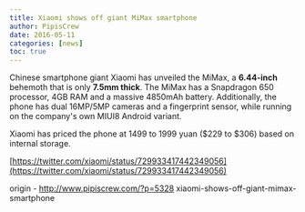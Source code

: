```yaml
---
title: Xiaomi shows off giant MiMax smartphone
author: PipisCrew
date: 2016-05-11
categories: [news]
toc: true
---
```


Chinese smartphone giant Xiaomi has unveiled the MiMax, a **6.44-inch** behemoth that is only **7.5mm thick**.
The MiMax has a Snapdragon 650 processor, 4GB RAM and a massive 4850mAh battery. Additionally, the phone has dual 16MP/5MP cameras and a fingerprint sensor, while running on the company's own MIUI8 Android variant. 

Xiaomi has priced the phone at 1499 to 1999 yuan ($229 to $306) based on internal storage. 

[https://twitter.com/xiaomi/status/729933417442349056](https://twitter.com/xiaomi/status/729933417442349056)

origin - http://www.pipiscrew.com/?p=5328 xiaomi-shows-off-giant-mimax-smartphone